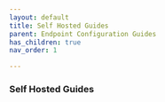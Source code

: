 ```yaml
---
layout: default
title: Self Hosted Guides
parent: Endpoint Configuration Guides
has_children: true 
nav_order: 1

---
```


### Self Hosted Guides
